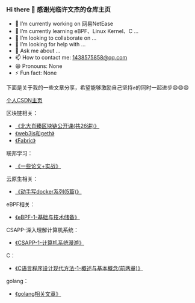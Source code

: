 ### Hi there 👋 感谢光临许文杰的仓库主页

- 🔭 I’m currently working on 网易NetEase
- 🌱 I’m currently learning eBPF、Linux Kernel、C ...
- 👯 I’m looking to collaborate on ...
- 🤔 I’m looking for help with ...
- 💬 Ask me about ...
- 📫 How to contact me: 1438575858@qq.com
- 😄 Pronouns: None
- ⚡ Fun fact: None


下面是关于我的一些文章分享，希望能够激励自己坚持✊的同时一起进步😄😄😄

[个人CSDN主页](https://blog.csdn.net/weixin_43988498?type=blog)

区块链相关：
* [《北大肖臻区块链公开课(共26讲)》](https://blog.csdn.net/weixin_43988498/category_10443931.html)
* [《web3js和geth》](https://blog.csdn.net/weixin_43988498/category_11842776.html)
* [《Fabric》](https://blog.csdn.net/weixin_43988498/category_11842773.html)

联邦学习：
* [《一些论文+实战》](https://blog.csdn.net/weixin_43988498/category_10956310.html)

云原生相关：
* [《动手写docker系列(5篇)》](https://blog.csdn.net/weixin_43988498/category_10449401.html)

eBPF相关：
* [《eBPF-1-基础与技术储备》](https://blog.csdn.net/weixin_43988498/article/details/124937929?spm=1001.2014.3001.5501)

CSAPP-深入理解计算机系统：
* [《CSAPP-1-计算机系统漫游》](https://blog.csdn.net/weixin_43988498/article/details/125022225?spm=1001.2014.3001.5502)

C：
* [《C语言程序设计现代方法-1-概述与基本概念(前两章)》](https://blog.csdn.net/weixin_43988498/article/details/125036270?spm=1001.2014.3001.5502)

golang：
* [《golang相关文章》](https://blog.csdn.net/weixin_43988498/category_10600295.html?spm=1001.2014.3001.5482)
